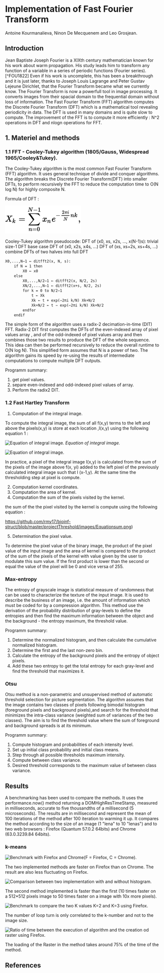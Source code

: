 # Implementation of Fast Fourier Transform
Antoine Kourmanalieva, Ninon De Mecquenem and Leo Grosjean. 

## Introduction 

Jean Baptiste Joseph Fourier is a XIXth century mathematician known for his work about warm propagation. His study leads him to transform any function of a variable in a series of periodic functions (Fourier series).[^FOU1822] Even if his work is uncomplete, this has been a breakthrough and it is just later, thanks to Joseph Louis Lagrange and Peter Gustav Lejeune Dirichlet, that the Fourier Transform became what we currently know. The Fourier Transform is now a powerfull tool in image processing. It converts images from their spacial domain to the frequential domain without loss of information. The Fast Fourier Transform (FFT) algorithm computes the Discrete Fourier Transform (DFT) which is a mathematical tool revealing periodicity in data. The DFT is used in many domains and is quite slow to compute. The improvement of the FFT is to compute it more efficiently : N^2 operations in DFT and nlogn operations for FFT.


## 1. Materiel and methods

### 1.1 FFT - Cooley-Tukey algorithm (1805/Gauss, Widespread 1965/Cooley&Tukey).  

The Cooley-Tukey algorithm is the most common Fast Fourier Transform (FFT) algorithm. It uses general technique of divide and conquer algorithms. 
The algorithm breaks the Discrete Fourier Transform(DFT) into smaller DFTs, to perform recursively the FFT to reduce the computation time to O(N log N) for highly composite N. 

Formula of DFT : 

![Alt text](https://github.com/akourm910e/Biologie_Structurale/blob/master/fDFT.png "Cooley-Tukey algorithm pseudocode")

Cooley-Tukey algorithm pseudocode: 
DFT of (x0, xs, x2s, ..., x(N-1)s):
trivial size-1 DFT base case
DFT of (x0, x2s, x4s, ...)
DFT of (xs, xs+2s, xs+4s, ...)
combine DFTs of two halves into full DFT


 
```
X0,...,N−1 ← ditfft2(x, N, s):             
    if N = 1 then
        X0 ← x0                                      
    else
        X0,...,N/2−1 ← ditfft2(x, N/2, 2s)             
        XN/2,...,N−1 ← ditfft2(x+s, N/2, 2s)           
        for k = 0 to N/2−1                           
            t ← Xk
            Xk ← t + exp(−2πi k/N) Xk+N/2
            Xk+N/2 ← t − exp(−2πi k/N) Xk+N/2
        endfor
    endif
```   

The simple form of the algorithm uses a radix-2 decimation-in-time (DIT) FFT.
Radix-2 DIT first computes the DFTs of the even-indexed array of pixel values array , and of the odd-indexed of pixel values array and then combines those two results to produce the DFT of the whole sequence. This idea can then be performed recursively to reduce the overall runtime to O(N log N). This simplified form assumes that N is a power of two.
The algorithm gains its speed by re-using the results of intermediate computations to compute multiple DFT outputs.

Programm summary:

1. get pixel values.
2. separe even-indexed and odd-indexed pixel values of array.
3. Perform the radix2 DIT.


### 1.2 Fast Hartley Transform 


1. Computation of the integral image.

To compute the integral image, the sum of all f(x,y) terms to the left and above the pixels(x,y) is store at each location ,I(x,y) using the following equation 1 : 

 <img style="align:center" src="https://github.com/rmy17/bioinf-struct/blob/master/projectThreshold/images/Equation%201.png" alt="Equation of integral image.">
    <em>Equation of integral image.</em>
    
![Equation of integral image.](https://github.com/rmy17/bioinf-struct/blob/master/projectThreshold/images/Equation%201.png)


 In practice, a pixel of the integral image I(x,y) is calculated from the sum of the pixels of the image above f(x, yi) added to the left pixel of the previously calculated integral image such that I (x-1,y). 
At the same time the thresholding step at pixel is compute.

2. Computation kernel coordinates.
3. Computation the area of kernel.
4. Computation the sum of the pixels visited by the kernel.

the sum of the the pixel visited by the kernel is compute using the following equation :


https://github.com/rmy17/bioinf-struct/blob/master/projectThreshold/images/Equationsum.png)

5. Determination the pixel value.</li>


 To determine the pixel value of the binary image, the product of the pixel value of the input image and the area of kernel is compared to the product of the sum of the pixels of the kernel with value given by the user to modulate this sum value. If the first product is lower than the second or equal the value of the pixel will be 0 and vice versa of 255.
 
 ### Max-entropy
 
 The entropy of grayscale image is statistical measure of randomness that can be used to characterize the texture of the input image. It is used to describe the business of an image, i.e. the amount of information which must be coded for by a compression algorithm. This method use the derivation of the probability distribution of gray-levels to define the entropies and then find the maximum information between the object and the background - the entropy maximum, the threshold value.
 
Programm summary:
 
1. Determine the normalized histogram, and then calculate the cumulative normalized histogram.
2. Determine the first and the last non-zero bin.
3. Calculate the entropy of the background pixels and the entropy of object pixels.
4. Add these two entropy to get the total entropy for each gray-level and find the threshold that maximizes it.

 
 ### Otsu
 
 Otsu method is a non-parametric and unsupervised method of automatic threshold selection for picture segmentation. The algorithm assumes that the image contains two classes of pixels following bimodal histogram (foreground pixels and background pixels),and search for the threshold that minimizes the intra-class variance (weighted sum of variances of the two classes). The aim is to find the threshold value where the sum of foreground and background spreads is at its minimum.
 
Programm summary:
 

1. Compute histogram and probabilities of each intensity level.
2. Set up initial class probability and initial class means.
3. Step through all possible thresholds maximum intensity.
4. Compute between class variance.
5. Desired threshold corresponds to the maximum value of between class variance.
 
 ## Results
 
 A benchmarking has been used to compare the methods. It uses the performance.now() method returning a DOMHighResTimeStamp, measured in milliseconds, accurate to five thousandths of a millisecond (5 microseconds). 
The results are in millisecond and represent the mean of 100 iterations of the method after 100 iteration to warming it up. It compares the method according to the size of an image (1 "lena" to 10 "lenas") and to two web browsers : Firefox (Quantum 57.0.2 64bits) and Chrome (63.0.3239.84 64bits).

### k-means

![Benchmark with Firefox and Chrome(F = Firefox, C = Chrome).](https://github.com/rmy17/bioinf-struct/blob/master/projectThreshold/images/KmeansImage1.png) 

  The two implemented methods are faster on Firefox than on Chrome. The result are also less fluctuating on Firefox. 

![Comparison between two implementation with and without histogram.](https://github.com/rmy17/bioinf-struct/blob/master/projectThreshold/images/KmeansImage2.png) 

The second method implemented is faster than the first (10 times faster on a 512*512 pixels image to 50 times faster on a image with 10x more pixels). 


![Benchmark to compare the two K values K=2 and K=3 using Firefox.](https://github.com/rmy17/bioinf-struct/blob/master/projectThreshold/images/KmeansImage3.png)  

The number of loop turn is only correlated to the k-number and not to the image size. 


![Ratio of time between the execution of algorithm and the creation od raster using Firefox.](https://github.com/rmy17/bioinf-struct/blob/master/projectThreshold/images/KmeansImage4.png)  

The loading of the Raster in the method takes around 75% of the time of the method.



## References

[^BRA2007]: Bradley D, Roth G. Adaptive thresholding using integral image. Journal of Graphics Tools. Volume 12, Issue 2.  pp. 13-21. 2007. NRC 48816.
